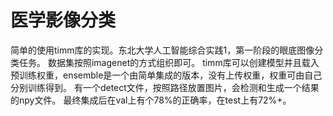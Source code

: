 # 医学影像分类
简单的使用timm库的实现。东北大学人工智能综合实践1，第一阶段的眼底图像分类任务。
数据集按照imagenet的方式组织即可。
timm库可以创建模型并且载入预训练权重，ensemble是一个由简单集成的版本，没有上传权重，权重可由自己分别训练得到。
有一个detect文件，按照路径放置图片，会检测和生成一个结果的npy文件。
最终集成后在val上有个78%的正确率，在test上有72%+。
